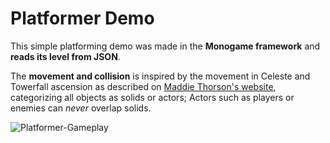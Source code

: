 # Platformer Demo
This simple platforming demo was made in the **Monogame framework** and **reads its level from JSON**. 

The **movement and collision** is inspired by the movement in Celeste and Towerfall ascension as described on [Maddie Thorson's website](https://maddymakesgames.com/articles/celeste_and_towerfall_physics/index.html), categorizing all objects as solids or actors; Actors such as players or enemies can _never_ overlap solids.

![Platformer-Gameplay](https://github.com/chrisilly/Platformer/assets/103900975/b1ffb362-b1f2-4022-b4b6-c4e17943701b)
